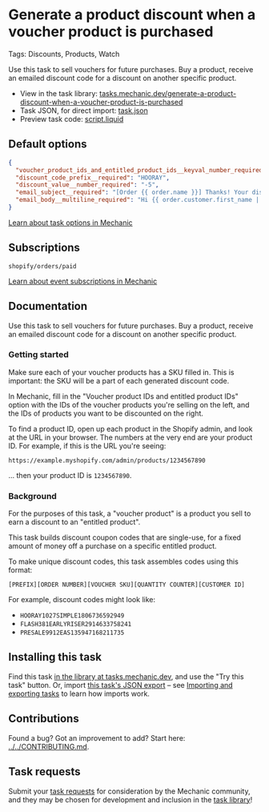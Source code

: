 # Generate a product discount when a voucher product is purchased

Tags: Discounts, Products, Watch

Use this task to sell vouchers for future purchases. Buy a product, receive an emailed discount code for a discount on another specific product.

* View in the task library: [tasks.mechanic.dev/generate-a-product-discount-when-a-voucher-product-is-purchased](https://tasks.mechanic.dev/generate-a-product-discount-when-a-voucher-product-is-purchased)
* Task JSON, for direct import: [task.json](../../tasks/generate-a-product-discount-when-a-voucher-product-is-purchased.json)
* Preview task code: [script.liquid](./script.liquid)

## Default options

```json
{
  "voucher_product_ids_and_entitled_product_ids__keyval_number_required": {},
  "discount_code_prefix__required": "HOORAY",
  "discount_value__number_required": "-5",
  "email_subject__required": "[Order {{ order.name }}] Thanks! Your discount is attached.",
  "email_body__multiline_required": "Hi {{ order.customer.first_name | default: \"there\" }},\n\nThanks for your order! Here's your discount code:\n\n<code>DISCOUNT_CODE</code>\n\nYour purchase of VOUCHER_PRODUCT_TITLE has earned you a one-time discount on a future order of ENTITLED_PRODUCT_TITLE.\n\nThanks,\nThe team at {{ shop.name }}"
}
```

[Learn about task options in Mechanic](https://learn.mechanic.dev/core/tasks/options)

## Subscriptions

```liquid
shopify/orders/paid
```

[Learn about event subscriptions in Mechanic](https://learn.mechanic.dev/core/tasks/subscriptions)

## Documentation

Use this task to sell vouchers for future purchases. Buy a product, receive an emailed discount code for a discount on another specific product.

### Getting started

Make sure each of your voucher products has a SKU filled in. This is important: the SKU will be a part of each generated discount code.

In Mechanic, fill in the "Voucher product IDs and entitled product IDs" option with the IDs of the voucher products you're selling on the left, and the IDs of products you want to be discounted on the right.

To find a product ID, open up each product in the Shopify admin, and look at the URL in your browser. The numbers at the very end are your product ID. For example, if this is the URL you're seeing:

```
https://example.myshopify.com/admin/products/1234567890
```

... then your product ID is `1234567890`.

### Background

For the purposes of this task, a "voucher product" is a product you sell to earn a discount to an "entitled product".

This task builds discount coupon codes that are single-use, for a fixed amount of money off a purchase on a specific entitled product.

To make unique discount codes, this task assembles codes using this format:

```
[PREFIX][ORDER NUMBER][VOUCHER SKU][QUANTITY COUNTER][CUSTOMER ID]
```

For example, discount codes might look like:

* `HOORAY1027SIMPLE1806736592949`
* `FLASH381EARLYRISER2914633758241`
* `PRESALE9912EAS135947168211735`

## Installing this task

Find this task [in the library at tasks.mechanic.dev](https://tasks.mechanic.dev/generate-a-product-discount-when-a-voucher-product-is-purchased), and use the "Try this task" button. Or, import [this task's JSON export](../../tasks/generate-a-product-discount-when-a-voucher-product-is-purchased.json) – see [Importing and exporting tasks](https://learn.mechanic.dev/core/tasks/import-and-export) to learn how imports work.

## Contributions

Found a bug? Got an improvement to add? Start here: [../../CONTRIBUTING.md](../../CONTRIBUTING.md).

## Task requests

Submit your [task requests](https://mechanic.canny.io/task-requests) for consideration by the Mechanic community, and they may be chosen for development and inclusion in the [task library](https://tasks.mechanic.dev/)!
